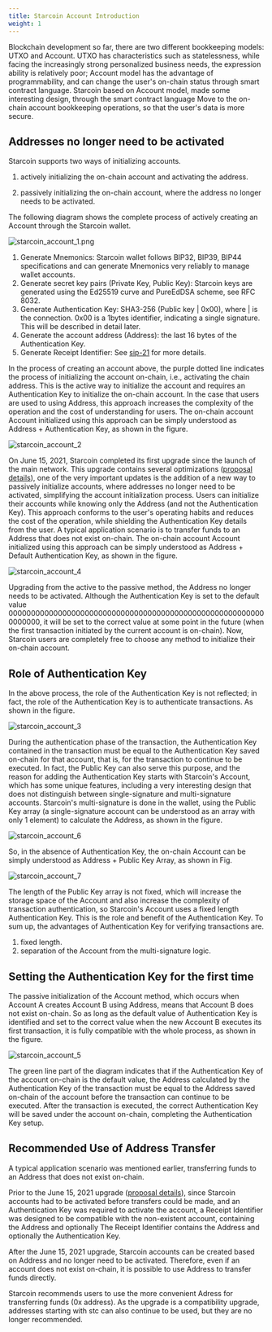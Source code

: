 ```yaml
---
title: Starcoin Account Introduction
weight: 1
---
```


Blockchain development so far, there are two different bookkeeping models: UTXO and Account. UTXO has characteristics such as statelessness, while facing the increasingly strong personalized business needs, the expression ability is relatively poor; Account model has the advantage of programmability, and can change the user's on-chain status through smart contract language. Starcoin based on Account model, made some interesting design, through the smart contract language Move to the on-chain account bookkeeping operations, so that the user's data is more secure.

## Addresses no longer need to be activated

Starcoin supports two ways of initializing accounts.

1. actively initializing the on-chain account and activating the address.

2. passively initializing the on-chain account, where the address no longer needs to be activated.

The following diagram shows the complete process of actively creating an Account through the Starcoin wallet.

![starcoin_account_1.png](/img/account/starcoin_account_1.png)

1. Generate Mnemonics: Starcoin wallet follows BIP32, BIP39, BIP44 specifications and can generate Mnemonics very reliably to manage wallet accounts.
2. Generate secret key pairs (Private Key, Public Key): Starcoin keys are generated using the Ed25519 curve and PureEdDSA scheme, see RFC 8032.
3. Generate Authentication Key: SHA3-256 (Public key | 0x00), where | is the connection. 0x00 is a 1bytes identifier, indicating a single signature. This will be described in detail later.
4. Generate the account address (Address): the last 16 bytes of the Authentication Key.
5. Generate Receipt Identifier: See  [sip-21](https://starcoin.org/en/developer/sips/sip-21/) for more details.

In the process of creating an account above, the purple dotted line indicates the process of initializing the account on-chain, i.e., activating the chain address. This is the active way to initialize the account and requires an Authentication Key to initialize the on-chain account. In the case that users are used to using Address, this approach increases the complexity of the operation and the cost of understanding for users. The on-chain account Account initialized using this approach can be simply understood as Address + Authentication Key, as shown in the figure.

![starcoin_account_2](/img/account/starcoin_account_2.png)

On June 15, 2021, Starcoin completed its first upgrade since the launch of the main network. This upgrade contains several optimizations ([proposal details](https://starcoin.org/zh/news/post/starcoin_stdlib_upgrade_v5/)), one of the very important updates is the addition of a new way to passively initialize accounts, where addresses no longer need to be activated, simplifying the account initialization process. Users can initialize their accounts while knowing only the Address (and not the Authentication Key). This approach conforms to the user's operating habits and reduces the cost of the operation, while shielding the Authentication Key details from the user. A typical application scenario is to transfer funds to an Address that does not exist on-chain. The on-chain account Account initialized using this approach can be simply understood as Address + Default Authentication Key, as shown in the figure.

![starcoin_account_4](/img/account/starcoin_account_4.png)

Upgrading from the active to the passive method, the Address no longer needs to be activated.  Although the Authentication Key is set to the default value 0000000000000000000000000000000000000000000000000000000000000000, it will be set to the correct value at some point in the future (when the first transaction initiated by the current account is on-chain). Now, Starcoin users are completely free to choose any method to initialize their on-chain account.

## Role of Authentication Key

In the above process, the role of the Authentication Key is not reflected; in fact, the role of the Authentication Key is to authenticate transactions. As shown in the figure.

![starcoin_account_3](/img/account/starcoin_account_3.png)

During the authentication phase of the transaction, the Authentication Key contained in the transaction must be equal to the Authentication Key saved on-chain for that account, that is, for the transaction to continue to be executed. In fact, the Public Key can also serve this purpose, and the reason for adding the Authentication Key starts with Starcoin's Account, which has some unique features, including a very interesting design that does not distinguish between single-signature and multi-signature accounts. Starcoin's multi-signature is done in the wallet, using the Public Key array (a single-signature account can be understood as an array with only 1 element) to calculate the Address, as shown in the figure.

![starcoin_account_6](/img/account/starcoin_account_6.png)

So, in the absence of Authentication Key, the on-chain Account can be simply understood as Address + Public Key Array, as shown in Fig.

![starcoin_account_7](/img/account/starcoin_account_7.png)

The length of the Public Key array is not fixed, which will increase the storage space of the Account and also increase the complexity of transaction authentication, so Starcoin's Account uses a fixed length Authentication Key. This is the role and benefit of the Authentication Key. To sum up, the advantages of Authentication Key for verifying transactions are.

1. fixed length.
2. separation of the Account from the multi-signature logic.

## Setting the Authentication Key for the first time

The passive initialization of the Account method, which occurs when Account A creates Account B using Address, means that Account B does not exist on-chain. So as long as the default value of Authentication Key is identified and set to the correct value when the new Account B executes its first transaction, it is fully compatible with the whole process, as shown in the figure.

![starcoin_account_5](/img/account/starcoin_account_5.png)

The green line part of the diagram indicates that if the Authentication Key of the account on-chain is the default value, the Address calculated by the Authentication Key of the transaction must be equal to the Address saved on-chain of the account before the transaction can continue to be executed. After the transaction is executed, the correct Authentication Key will be saved under the account on-chain, completing the Authentication Key setup.

## Recommended Use of Address Transfer

A typical application scenario was mentioned earlier, transferring funds to an Address that does not exist on-chain.

Prior to the June 15, 2021 upgrade ([proposal details](https://starcoin.org/zh/news/post/starcoin_stdlib_upgrade_v5/)), since Starcoin accounts had to be activated before transfers could be made, and an Authentication Key was required to activate the account, a Receipt Identifier was designed to be compatible with the non-existent account, containing the Address and optionally The Receipt Identifier contains the Address and optionally the Authentication Key.

After the June 15, 2021 upgrade, Starcoin accounts can be created based on Address and no longer need to be activated. Therefore, even if an account does not exist on-chain, it is possible to use Address to transfer funds directly.

Starcoin recommends users to use the more convenient Adress for transferring funds (0x address). As the upgrade is a compatibility upgrade, addresses starting with stc can also continue to be used, but they are no longer recommended.

